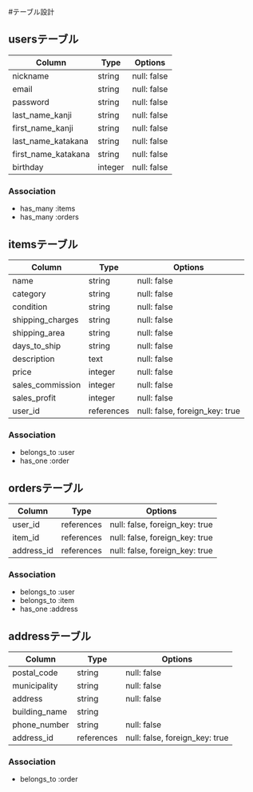 #テーブル設計

## usersテーブル

| Column                | Type    | Options     |
| --------------------- | ------- |------------ |
| nickname              | string  | null: false |
| email                 | string  | null: false |
| password              | string  | null: false |
| last_name_kanji       | string  | null: false |
| first_name_kanji      | string  | null: false |
| last_name_katakana    | string  | null: false |
| first_name_katakana   | string  | null: false |
| birthday              | integer | null: false |

### Association

- has_many :items
- has_many :orders

## itemsテーブル

| Column           | Type       | Options                        |
| ---------------- | ---------- | ------------------------------ |
| name             | string     | null: false                    |
| category         | string     | null: false                    |
| condition        | string     | null: false                    |
| shipping_charges | string     | null: false                    |
| shipping_area    | string     | null: false                    |
| days_to_ship     | string     | null: false                    |
| description      | text       | null: false                    |
| price            | integer    | null: false                    |
| sales_commission | integer    | null: false                    |
| sales_profit     | integer    | null: false                    |
| user_id          | references | null: false, foreign_key: true |

### Association

- belongs_to :user
- has_one :order

## ordersテーブル

| Column        | Type       | Options                        |
| ------------- | ---------- | ------------------------------ |
| user_id       | references | null: false, foreign_key: true |
| item_id       | references | null: false, foreign_key: true |
| address_id    | references | null: false, foreign_key: true |

### Association

- belongs_to :user
- belongs_to :item
- has_one :address

## addressテーブル

| Column        | Type       | Options                        |
| ------------- | ---------- | ------------------------------ |
| postal_code   | string     | null: false                    |
| municipality  | string     | null: false                    |
| address       | string     | null: false                    |
| building_name | string     |                                |
| phone_number  | string     | null: false                    |
| address_id    | references | null: false, foreign_key: true |

### Association

- belongs_to :order